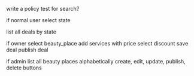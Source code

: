 write a policy test for search?

if normal user
select state
<!-- POST '/deals/results' -->
list all deals by state

if owner
select beauty_place
add services with price
select discount
save deal
publish deal

if admin
list all beauty places alphabetically
create, edit, update, publish, delete buttons
